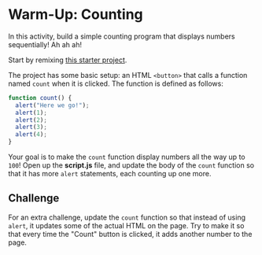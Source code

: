 # Warm-Up: Counting
In this activity, build a simple counting program that displays numbers sequentially! Ah ah ah!

Start by remixing [this starter project](https://glitch.com/edit/#!/the-count-warm-up).

The project has some basic setup: an HTML `<button>` that calls a function named `count` when it is clicked. The function is defined as follows:

```js
function count() {
  alert("Here we go!");
  alert(1);
  alert(2);
  alert(3);
  alert(4);
}
```

Your goal is to make the `count` function display numbers all the way up to `100`! Open up the **script.js** file, and update the body of the `count` function so that it has more `alert` statements, each counting up one more.

## Challenge
For an extra challenge, update the `count` function so that instead of using `alert`, it updates some of the actual HTML on the page. Try to make it so that every time the "Count" button is clicked, it adds another number to the page.
